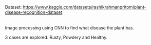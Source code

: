 Dataset: https://www.kaggle.com/datasets/rashikrahmanpritom/plant-disease-recognition-dataset
<br>
<br>
<br>
Image processing using CNN to find what disease the plant has.

3 cases are explored: Rusty, Powdery and Healthy.
